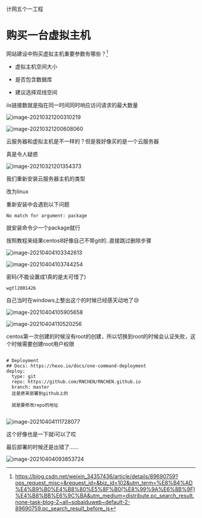 计网五个一工程

# 购买一台虚拟主机

网站建设中购买虚拟主机重要参数有哪些？[^1]

- 虚拟主机空间大小

- 是否包含数据库
- 建议选择双线空间



iis链接数就是指在同一时间同时响应访问请求的最大数量

![image-20210321200310219](https://gitee.com/chenweigen13/photo/raw/master/img/20210321200317.png)



![image-20210321200608060](https://gitee.com/chenweigen13/photo/raw/master/img/20210321200608.png)

云服务器和虚拟主机是不一样的？但是我好像买的是一个云服务器

真是令人疑惑

![image-20210321201354373](https://gitee.com/chenweigen13/photo/raw/master/img/20210321201354.png)

我们重新安装云服务器主机的类型

改为linux



重新安装中会遇到以下问题

```
No match for argument: package
```

就安装命令少一个package就行



按照教程来结果centos8好像自己不带git的..直接跳过删除步骤



![image-20210404103342613](https://gitee.com/chenweigen13/photo/raw/master/img/20210404103342.png)

![image-20210404103744254](https://gitee.com/chenweigen13/photo/raw/master/img/20210404103744.png)



密码(不能设置成1真的是太可惜了)

```
wgtl2001426
```





自己当时在windows上整出这个的时候已经感天动地了:cry:



![image-20210404105905658](https://gitee.com/chenweigen13/photo/raw/master/img/20210404105905.png)



![image-20210404110520256](https://gitee.com/chenweigen13/photo/raw/master/img/20210404110520.png)

centos第一次创建的时候没有root的创建，所以切换到root的时候会认证失败，这个时候需要创建root用户权限



```

# Deployment
## Docs: https://hexo.io/docs/one-command-deployment
deploy:
  type: git
  repo: https://github.com/RNCHEN/RNCHEN.github.io
  branch: master
  这是原来部署到github上的
  
  就是要修改repo的地址
  
```

![image-20210404111728077](https://gitee.com/chenweigen13/photo/raw/master/img/20210404111728.png)

这个好像也是一下就i可以了哎





最后部署的时候还是出错了......





![image-20210404093853724](https://gitee.com/chenweigen13/photo/raw/master/img/20210404093853.png)







[^1]:https://blog.csdn.net/weixin_34357436/article/details/89690759?ops_request_misc=&request_id=&biz_id=102&utm_term=%E8%B4%AD%E4%B9%B0%E4%B8%80%E5%8F%B0(%E8%99%9A%E6%8B%9F)%E4%B8%BB%E6%9C%BA&utm_medium=distribute.pc_search_result.none-task-blog-2~all~sobaiduweb~default-2-89690759.pc_search_result_before_js

